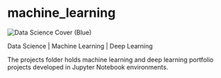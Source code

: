 # machine_learning
![Data Science Cover (Blue)](https://user-images.githubusercontent.com/122534665/236703107-063fb931-3b82-4984-9e38-9d4d4926425d.png)

Data Science | Machine Learning | Deep Learning

The projects folder holds machine learning and deep learning portfolio projects developed in Jupyter Notebook environments.

